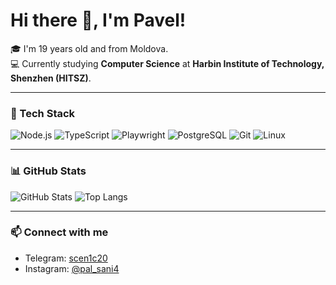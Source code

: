 # Hi there 👋, I'm Pavel!  

🎓 I'm 19 years old and from Moldova.  
💻 Currently studying **Computer Science** at **Harbin Institute of Technology, Shenzhen (HITSZ)**.    

---

### 🔧 Tech Stack
![Node.js](https://img.shields.io/badge/-Node.js-333?style=flat&logo=node.js)
![TypeScript](https://img.shields.io/badge/-TypeScript-333?style=flat&logo=typescript)
![Playwright](https://img.shields.io/badge/-Playwright-333?style=flat&logo=playwright)
![PostgreSQL](https://img.shields.io/badge/-PostgreSQL-333?style=flat&logo=postgresql)
![Git](https://img.shields.io/badge/-Git-333?style=flat&logo=git)
![Linux](https://img.shields.io/badge/-Linux-333?style=flat&logo=linux)

---

### 📊 GitHub Stats
![GitHub Stats](https://github-readme-stats.vercel.app/api?username=scen1c&show_icons=true&theme=tokyonight)
![Top Langs](https://github-readme-stats.vercel.app/api/top-langs/?username=scen1c&layout=compact&theme=tokyonight)

---

### 📫 Connect with me
- Telegram: [scen1c20](https://t.me/scen1c20)  
- Instagram: [@pal_sani4](https://instagram.com/pal_sani4)